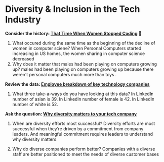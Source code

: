 # Diversity & Inclusion in the Tech Industry

**Consider the history: [That Time When Women Stopped Coding](https://www.npr.org/sections/money/2014/10/21/357629765/when-women-stopped-coding)** 👩

1. What occured during the same time as the beginning of the decline of women in computer sciene?
When Personal Computers started increasing in US homes, the women sharing in computer science decreased
2. Why does it matter that males had been playing on computers growing up?
males had been playing on computers growing up because there weren't personal computers much more than toys .



**Review the data: [Employee breakdown of key technology companies](https://informationisbeautiful.net/visualizations/diversity-in-tech/)**

1. What three take-a-ways do you have looking at this data?
In LinkedIn number of asian is 39.
In LinkedIn number of female is 42.
In LinkedIn number of white is 52.

**Ask the question: [Why diversity matters to your tech company](https://www.usatoday.com/story/tech/columnist/2015/07/21/why-diversity-matters-your-tech-company/30419871/)** 

1. When are diversity efforts most successful?
Diversity efforts are most successful when they’re driven by a commitment from company leaders. And meaningful commitment requires leaders to understand why diversity matters

2. Why do diverse companies perform better?
Companies with a diverse staff are better positioned to meet the needs of diverse customer bases

